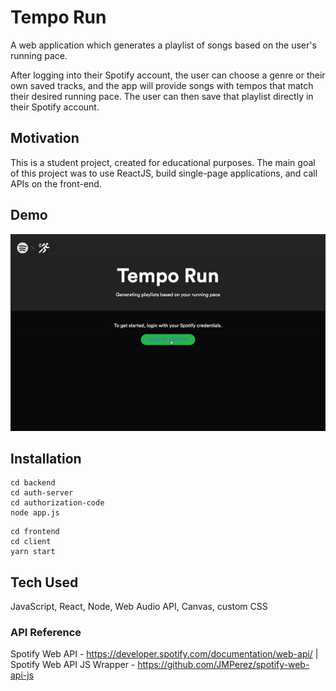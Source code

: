 # Tempo Run

A web application which generates a playlist of songs based on the user's running pace. 

After logging into their Spotify account, the user can choose a genre or their own saved tracks, and the app will provide songs with tempos that match their desired running pace. The user can then save that playlist directly in their Spotify account.

## Motivation 

This is a student project, created for educational purposes. The main goal of this project was to use ReactJS, build single-page applications, and call APIs on the front-end. 

## Demo 

![alt-text](https://github.com/p-wong/beatpacer/blob/master/demo.gif)

## Installation 

```
cd backend 
cd auth-server
cd authorization-code 
node app.js
```

```
cd frontend 
cd client
yarn start 
```

## Tech Used

JavaScript, React, Node, Web Audio API, Canvas, custom CSS

### API Reference 

Spotify Web API - https://developer.spotify.com/documentation/web-api/
| Spotify Web API JS Wrapper - https://github.com/JMPerez/spotify-web-api-js
